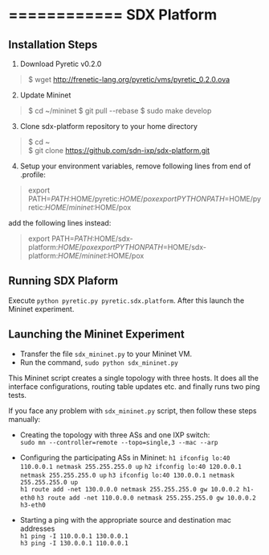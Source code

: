 ============
SDX Platform
============

Installation Steps
--------------

1) Download Pyretic v0.2.0
> $ wget http://frenetic-lang.org/pyretic/vms/pyretic_0.2.0.ova

2) Update Mininet
> $ cd ~/mininet
> $ git pull --rebase
> $ sudo make develop

3) Clone sdx-platform repository to your home directory 
> $ cd ~   
> $ git clone https://github.com/sdn-ixp/sdx-platform.git

4) Setup your environment variables,
remove following lines from end of .profile:
> export PATH=$PATH:$HOME/pyretic:$HOME/pox   
> export PYTHONPATH=$HOME/pyretic:$HOME/mininet:$HOME/pox

add the following lines instead:
> export PATH=$PATH:$HOME/sdx-platform:$HOME/pox   
> export PYTHONPATH=$HOME/sdx-platform:$HOME/mininet:$HOME/pox

Running SDX Plaform
--------------

Execute `python pyretic.py pyretic.sdx.platform`. After this launch the Mininet experiment.

Launching the Mininet Experiment  
------------------------  

* Transfer the file `sdx_mininet.py` to your Mininet VM.
* Run the command, `sudo python sdx_mininet.py`   

This Mininet script creates a single topology with three hosts. It does all the interface configurations, routing table updates etc. and finally runs two ping tests.  

If you face any problem with `sdx_mininet.py` script, then follow these steps manually:  

* Creating the topology with three ASs and one IXP switch:  
`sudo mn --controller=remote --topo=single,3 --mac --arp`

* Configuring the participating ASs in Mininet: 
`h1 ifconfig lo:40 110.0.0.1 netmask 255.255.255.0 up` 
`h2 ifconfig lo:40 120.0.0.1 netmask 255.255.255.0 up` 
`h3 ifconfig lo:40 130.0.0.1 netmask 255.255.255.0 up`  
`h1 route add -net 130.0.0.0 netmask 255.255.255.0 gw 10.0.0.2 h1-eth0` 
`h3 route add -net 110.0.0.0 netmask 255.255.255.0 gw 10.0.0.2 h3-eth0`

* Starting a ping with the appropriate source and destination mac addresses  
`h1 ping -I 110.0.0.1 130.0.0.1`  
`h3 ping -I 130.0.0.1 110.0.0.1` 

